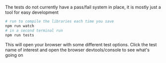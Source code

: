 The tests do not currently have a pass/fail system in place, it is mostly just a tool for easy development

```sh
# run to compile the libraries each time you save
npm run watch
# in a second terminal run
npm run tests
```

This will open your browser with some different test options.
Click the test name of interest and open the browser devtools/console to see what's going on
